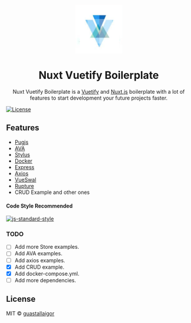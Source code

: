 <div align="center">
  <img src="./template/static/nuxt-vuetify.png" width="128px">
  <h1>Nuxt Vuetify Boilerplate</h1>
</div>

<p align="center">
  Nuxt Vuetify Boilerplate is a <a href="https://vuetifyjs.com/">Vuetify</a> and <a href="https://github.com/nuxt/nuxt.js">Nuxt.js</a> boilerplate with a lot of features to start development your future projects faster.
</p>

[![License](https://img.shields.io/badge/license-MIT-blue.svg)](https://raw.githubusercontent.com/guastallaigor/hare/master/LICENSE)

## Features

* [Pugjs](https://pugjs.org/api/getting-started.html)
* [AVA](https://github.com/avajs/ava)
* [Stylus](http://stylus-lang.com/)
* [Docker](https://github.com/docker)
* [Express](https://github.com/expressjs/express)
* [Axios](https://github.com/nuxt-community/axios-module)
* [VueSwal](https://github.com/anteriovieira/vue-swal)
* [Rupture](https://github.com/jescalan/rupture)
* CRUD Example and other ones

#### Code Style Recommended

[![js-standard-style](https://cdn.rawgit.com/feross/standard/master/badge.svg)](https://github.com/feross/standard)

### TODO

* [ ] Add more Store examples.
* [ ] Add AVA examples.
* [ ] Add axios examples.
* [X] Add CRUD example.
* [X] Add docker-compose.yml.
* [ ] Add more dependencies.

## License

MIT © [guastallaigor](https://github.com/guastallaigor/nuxt-boilerplate)
